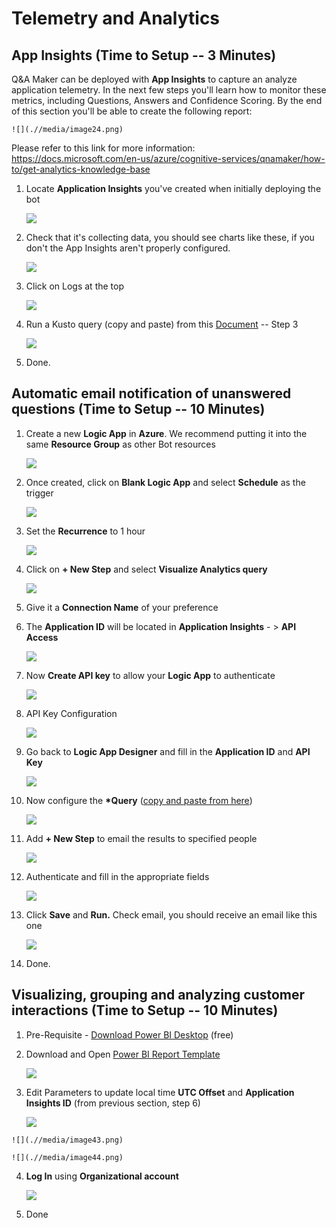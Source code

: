 Telemetry and Analytics 
=======================

App Insights (Time to Setup -- 3 Minutes)
-------------------------------------------------------

Q&A Maker can be deployed with **App Insights** to capture an analyze
application telemetry. In the next few steps you'll learn how to monitor
these metrics, including Questions, Answers and Confidence Scoring. By
the end of this section you'll be able to create the following report:

    ![](.//media/image24.png)

Please refer to this link for more information:
<https://docs.microsoft.com/en-us/azure/cognitive-services/qnamaker/how-to/get-analytics-knowledge-base>

1.  Locate **Application Insights** you've created when initially
    deploying the bot

    ![](.//media/image25.png)

2.  Check that it's collecting data, you should see charts like these,
    if you don't the App Insights aren't properly configured.

    ![](.//media/image26.png)

3.  Click on Logs at the top

    ![](.//media/image27.png)

4.  Run a Kusto query (copy and paste) from this
    [Document](https://docs.microsoft.com/en-us/azure/cognitive-services/qnamaker/how-to/get-analytics-knowledge-base)
    -- Step 3

    ![](.//media/image28.png)

5.  Done.

Automatic email notification of unanswered questions (Time to Setup -- 10 Minutes)
----------------------------------------------------------------------------------

1.  Create a new **Logic App** in **Azure**. We recommend putting it
    into the same **Resource Group** as other Bot resources

    ![](.//media/image29.png)

2.  Once created, click on **Blank Logic App** and select **Schedule**
    as the trigger

    ![](.//media/image30.png)

3.  Set the **Recurrence** to 1 hour

    ![](.//media/image31.png)

4.  Click on **+ New Step** and select **Visualize Analytics query**

    ![](.//media/image32.png)

5.  Give it a **Connection Name** of your preference

6.  The **Application ID** will be located in **Application Insights** -
    \> **API Access**

    ![](.//media/image33.png)

7.  Now **Create API key** to allow your **Logic App** to authenticate

    ![](.//media/image34.png)

8.  API Key Configuration

    ![](.//media/image35.png)

9.  Go back to **Logic App Designer** and fill in the **Application ID**
    and **API Key**

    ![](.//media/image36.png)

10. Now configure the **\*Query** ([copy and paste from
    here](https://docs.microsoft.com/en-us/azure/cognitive-services/qnamaker/how-to/get-analytics-knowledge-base#unanswered-questions))

    ![](.//media/image37.png)

11. Add **+ New Step** to email the results to specified people

    ![](.//media/image38.png)

12. Authenticate and fill in the appropriate fields

    ![](.//media/image39.png)

13. Click **Save** and **Run.** Check email, you should receive an email
    like this one

    ![](.//media/image40.png)

14. Done.

Visualizing, grouping and analyzing customer interactions (Time to Setup -- 10 Minutes)
---------------------------------------------------------------------------------------

1.  Pre-Requisite - [Download Power BI
    Desktop](https://www.microsoft.com/en-us/download/details.aspx?id=58494)
    (free)

2.  Download and Open [Power BI Report Template](../resources/COVID19%20Bot%20Dashboard.pbix)

    ![](.//media/image41.png)

3.  Edit Parameters to update local time **UTC Offset** and
    **Application Insights ID** (from previous section, step 6)

    ![](.//media/image42.png)
>
    ![](.//media/image43.png)
>
    ![](.//media/image44.png)

4.  **Log In** using **Organizational account**

    ![](.//media/image45.png)

5.  Done

